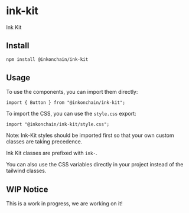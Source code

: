 # ink-kit

Ink Kit

## Install

```bash
npm install @inkonchain/ink-kit
```

## Usage

To use the components, you can import them directly:

```tsx
import { Button } from "@inkonchain/ink-kit";
```

To import the CSS, you can use the `style.css` export:

```tsx
import "@inkonchain/ink-kit/style.css";
```

Note: Ink-Kit styles should be imported first so that your own custom classes are taking precedence.

Ink Kit classes are prefixed with `ink-`.

You can also use the CSS variables directly in your project instead of the tailwind classes.

## WIP Notice

This is a work in progress, we are working on it!
